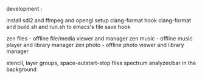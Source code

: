 
development :

install sdl2 and ffmpeg and opengl
setup clang-format
hook clang-format and build.sh and run.sh to emacs's file save hook

zen files - offline file/media viewer and manager
zen music - offline music player and library manager
zen photo - offline photo viewer and library manager

stencil, layer groups, space-autstart-stop files
spectrum analyzer/bar in the background